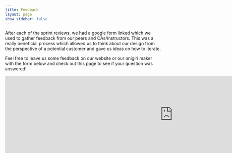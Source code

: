 ```yaml
---
title: Feedback
layout: page
show_sidebar: false
---
```


After each of the sprint reviews, we had a google form linked which we used to
gather feedback from our peers and CAs/Instructors. This was a really beneficial
process which allowed us to think about our design from the perspective of a
potential customer and gave us ideas on how to iterate.

Feel free to leave us some feedback on our website or our onigiri maker with the
form below and check out this page to see if your question was answered!

<iframe src="https://docs.google.com/forms/d/e/1FAIpQLSdOqZyCJHtuX2eTb2QksOIHYSkdfsMYfAMJsyZYKvM6oaPsMA/viewform?embedded=true" width="1080" height="250" frameborder="0" marginheight="0" marginwidth="0">Loading…</iframe>